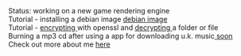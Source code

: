 <DOCTYPE html>
<html>
Status: working on a new game rendering engine 
 
  <div>
    Tutorial - installing a debian image <a href="https://drspineci.github.io/install-debian.text" > debian image </a>
  </div>
  
   <div>
    Tutorial -  <a href="https://drspineci.github.io/encrypt2-0.sh" > encrypting </a> with openssl and  <a href="https://drspineci.github.io/decrypt2-0.sh" > decrypting </a> a folder or file 
  </div>
  <div>
Burning a mp3 cd after using a app for downloading u.k. music<a href="https://drspineci.github.io" > soon </a>
  </div>
 
 
 
 
 
   <div>
Check out more about me <a href="https://drspineci.github.io/cv.spineci-PDL.txt" > here</a>
  </div>
 
  </html>

